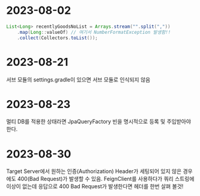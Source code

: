 # 2023-08-02

```java
List<Long> recentlyGoodsNoList = Arrays.stream("".split(","))
    .map(Long::valueOf) // 여기서 NumberFormatException 발생함!!
    .collect(Collectors.toList());
```

# 2023-08-21

서브 모듈의 settings.gradle이 있으면 서브 모듈로 인식되지 않음

# 2023-08-23

멀티 DB를 적용한 상태라면 JpaQueryFactory 빈을 명시적으로 등록 및 주입받아야한다.

# 2023-08-30
Target Server에서 원하는 인증(Authorization) Header가 세팅되어 있지 않은 경우에도 400(Bad Request)가 발생할 수 있음. FeignClient를 사용하다가 쿼리 스트링에 이상이 없는데 응답으로 400 Bad Request가 발생한다면 헤더를 한번 살펴 볼것!
